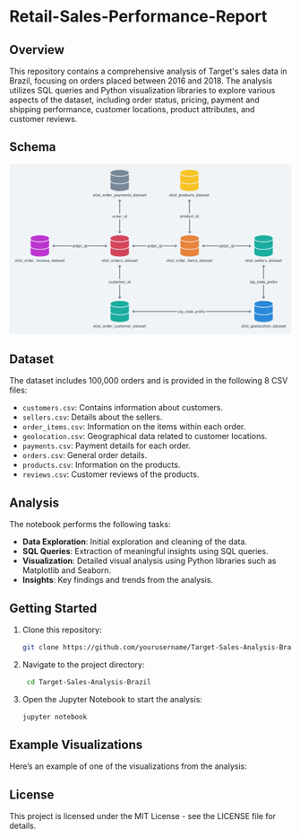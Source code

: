 # Retail-Sales-Performance-Report

## Overview

This repository contains a comprehensive analysis of Target's sales data in Brazil, focusing on orders placed between 2016 and 2018. The analysis utilizes SQL queries and Python visualization libraries to explore various aspects of the dataset, including order status, pricing, payment and shipping performance, customer locations, product attributes, and customer reviews.

## Schema
![(images/schema.png)](https://github.com/Devg1804/Retail-Sales-Performance-Report/blob/main/schema.png)

## Dataset

The dataset includes 100,000 orders and is provided in the following 8 CSV files:

- `customers.csv`: Contains information about customers.
- `sellers.csv`: Details about the sellers.
- `order_items.csv`: Information on the items within each order.
- `geolocation.csv`: Geographical data related to customer locations.
- `payments.csv`: Payment details for each order.
- `orders.csv`: General order details.
- `products.csv`: Information on the products.
- `reviews.csv`: Customer reviews of the products.

## Analysis

The notebook performs the following tasks:

- **Data Exploration**: Initial exploration and cleaning of the data.
- **SQL Queries**: Extraction of meaningful insights using SQL queries.
- **Visualization**: Detailed visual analysis using Python libraries such as Matplotlib and Seaborn.
- **Insights**: Key findings and trends from the analysis.

## Getting Started

1. Clone this repository:
   ```bash
   git clone https://github.com/yourusername/Target-Sales-Analysis-Brazil.git

2. Navigate to the project directory:
   ```bash
    cd Target-Sales-Analysis-Brazil

3. Open the Jupyter Notebook to start the analysis:
    ```bash
    jupyter notebook

## Example Visualizations
Here’s an example of one of the visualizations from the analysis:


## License
This project is licensed under the MIT License - see the LICENSE file for details.
